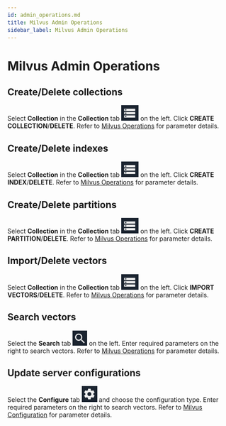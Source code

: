```yaml
---
id: admin_operations.md
title: Milvus Admin Operations
sidebar_label: Milvus Admin Operations
---
```


# Milvus Admin Operations

## Create/Delete collections

Select **Collection** in the **Collection** tab ![collection](assets/collection.png) on the left. Click **CREATE COLLECTION**/**DELETE**. Refer to [Milvus Operations](../guides/milvus_operation.md) for parameter details.

## Create/Delete indexes

Select **Collection** in the **Collection** tab ![collection](assets/collection.png) on the left. Click **CREATE INDEX**/**DELETE**. Refer to [Milvus Operations](../guides/milvus_operation.md) for parameter details.

## Create/Delete partitions

Select **Collection** in the **Collection** tab ![collection](assets/collection.png) on the left. Click **CREATE PARTITION**/**DELETE**. Refer to [Milvus Operations](../guides/milvus_operation.md) for parameter details.

## Import/Delete vectors

Select **Collection** in the **Collection** tab ![collection](assets/collection.png) on the left. Click **IMPORT VECTORS**/**DELETE**. Refer to [Milvus Operations](../guides/milvus_operation.md) for parameter details.

## Search vectors

Select the **Search** tab ![search](assets/search.png) on the left. Enter required parameters on the right to search vectors. Refer to [Milvus Operations](../guides/milvus_operation.md) for parameter details.

## Update server configurations

Select the **Configure** tab ![config](assets/config.png) and choose the configuration type. Enter required parameters on the right to search vectors. Refer to [Milvus Configuration](../reference/milvus_config.md) for parameter details.